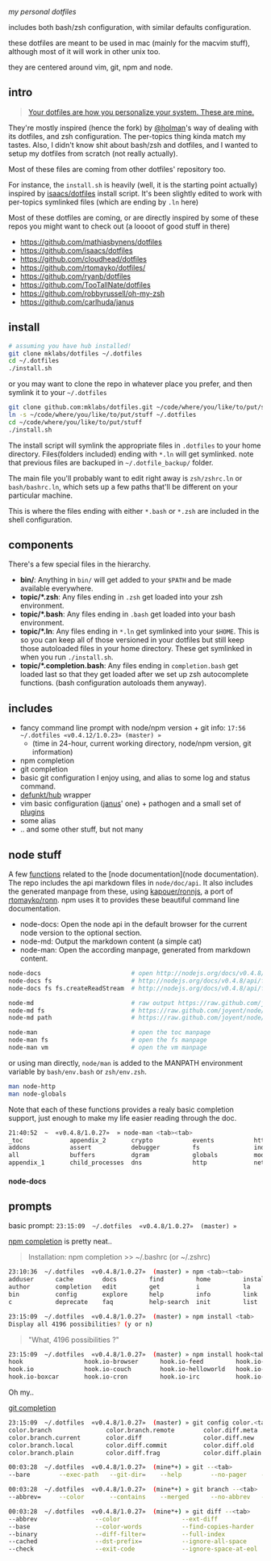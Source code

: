 *my personal dotfiles*

includes both bash/zsh configuration, with similar defaults configuration.

these dotfiles are meant to be used in mac (mainly for the macvim stuff), although most of it will work in other
unix too.

they are centered around vim, git, npm and node.

## intro

> [Your dotfiles are how you personalize your system. These are mine.](https://github.com/holman/dotfiles#readme)

They're mostly inspired (hence the fork) by [@holman](https://github.com/holman/dotfiles)'s way of dealing
with its dotfiles, and zsh configuration. The per-topics thing kinda match my tastes. Also, I didn't know
shit about bash/zsh and dotfiles, and I wanted to setup my dotfiles from scratch (not really actually).

Most of these files are coming from other dotfiles' repository too.

For instance, the `install.sh` is heavily (well, it is the starting point actually) inspired by
[isaacs/dotfiles](https://github.com/isaacs/dotfiles ) install script. It's been slightly edited
to work with per-topics symlinked files (which are ending by `.ln` here)

Most of these dotfiles are coming, or are directly inspired by some of
these repos you might want to check out (a loooot of good stuff in
there)

* https://github.com/mathiasbynens/dotfiles
* https://github.com/isaacs/dotfiles
* https://github.com/cloudhead/dotfiles
* https://github.com/rtomayko/dotfiles/
* https://github.com/ryanb/dotfiles
* https://github.com/TooTallNate/dotfiles
* https://github.com/robbyrussell/oh-my-zsh
* https://github.com/carlhuda/janus

## install

```sh
# assuming you have hub installed!
git clone mklabs/dotfiles ~/.dotfiles
cd ~/.dotfiles
./install.sh
```

or you may want to clone the repo in whatever place you prefer, and then symlink it to your `~/.dotfiles`

```sh
git clone github.com:mklabs/dotfiles.git ~/code/where/you/like/to/put/stuff
ln -s ~/code/where/you/like/to/put/stuff ~/.dotfiles
cd ~/code/where/you/like/to/put/stuff
./install.sh
```

The install script will symlink the appropriate files in `.dotfiles` to your
home directory. Files(folders included) ending with `*.ln` will get symlinked.
note that previous files are backuped in `~/.dotfile_backup/` folder.

The main file you'll probably want to edit right away is `zsh/zshrc.ln` or `bash/bashrc.ln`,
which sets up a few paths that'll be different on your particular machine.

This is where the files ending with either `*.bash` or `*.zsh` are included in the shell configuration.

## components

There's a few special files in the hierarchy.

- **bin/**: Anything in `bin/` will get added to your `$PATH` and be made available everywhere.
- **topic/\*.zsh**: Any files ending in `.zsh` get loaded into your zsh environment.
- **topic/\*.bash**: Any files ending in `.bash` get loaded into your bash environment.
- **topic/\*.ln**: Any files ending in `*.ln` get symlinked into
  your `$HOME`. This is so you can keep all of those versioned in your dotfiles
  but still keep those autoloaded files in your home directory. These get
  symlinked in when you run `./install.sh`.
- **topic/\*.completion.bash**: Any files ending in `completion.bash` get loaded
  last so that they get loaded after we set up zsh autocomplete functions.
  (bash configuration autoloads them anyway).

## includes

* fancy command line prompt with node/npm version + git info: `17:56 ~/.dotfiles «v0.4.12/1.0.23» (master) »`
  * (time in 24-hour, current working directory, node/npm version, git information)
* npm completion
* git completion
* basic git configuration I enjoy using, and alias to some log and status command.
* [defunkt/hub](https://github.com/defunkt/hub) wrapper
* vim basic configuration ([janus](https://github.com/carlhuda/janus)' one) + pathogen and a small set of [plugins](https://github.com/mklabs/dotfiles/blob/master/.gitmodules)
* some alias
* .. and some other stuff, but not many

## node stuff

A few
[functions](https://github.com/mklabs/dotfiles/blob/mine/node/docs.bash)
related to the [node documentation](node documentation). The repo
includes the api markdown files in `node/doc/api`. It also includes the
generated manpage from these, using [kapouer/ronnjs](https://github.com/kapouer/ronnjs),
a port of [rtomayko/ronn](http://github.com/rtomayko/ronn). npm uses it to provides these
beautiful command line documentation.

* node-docs: Open the node api in the default browser for the current
  node version to the optional section.
* node-md: Output the markdown content (a simple cat)
* node-man: Open the according manpage, generated from markdown content.

```sh
node-docs                         # open http://nodejs.org/docs/v0.4.8/api/all.html
node-docs fs                      # http://nodejs.org/docs/v0.4.8/api/fs.html
node-docs fs fs.createReadStream  # http://nodejs.org/docs/v0.4.8/api/fs.html#fs.createReadStream
```

```sh
node-md                           # raw output https://raw.github.com/joyent/node/master/doc/api/_toc.markdown
node-md fs                        # https://raw.github.com/joyent/node/master/doc/api/fs.markdown
node-md path                      # https://raw.github.com/joyent/node/master/doc/api/path.markdown
```

```sh
node-man                          # open the toc manpage
node-man fs                       # open the fs manpage
node-man vm                       # open the vm manpage
```

or using man directly, `node/man` is added to the MANPATH environment variable by `bash/env.bash` or `zsh/env.zsh`.

```sh
man node-http
man node-globals
```

Note that each of these functions provides a realy basic completion support, just enough to make my life easier reading through the doc.

```sh
21:40:52  ~  «v0.4.8/1.0.27»  » node-man <tab><tab>
_toc             appendix_2       crypto           events           https            os               readline         string_decoder   tty              zlib
addons           assert           debugger         fs               index            path             repl             synopsis         url
all              buffers          dgram            globals          modules          process          stdio            timers           util
appendix_1       child_processes  dns              http             net              querystring      streams          tls              vm
```

#### node-docs

## prompts

basic prompt: `23:15:09  ~/.dotfiles  «v0.4.8/1.0.27»  (master) »`

[npm completion](http://npmjs.org/doc/completion.html) is pretty neat..

> Installation: npm completion >> ~/.bashrc  (or ~/.zshrc)

```sh
23:10:36  ~/.dotfiles  «v0.4.8/1.0.27»  (master) » npm <tab><tab>
adduser      cache        docs         find         home         install      ll           owner        publish      remove       run-script   set          tag          unlink       version
author       completion   edit         get          i            la           ln           pack         r            restart      s            start        test         unpublish    view
bin          config       explore      help         info         link         ls           prefix       rb           rm           se           stop         un           up           whoami
c            deprecate    faq          help-search  init         list         outdated     prune        rebuild      root         search       submodule    uninstall    update
```

```sh
23:15:09  ~/.dotfiles  «v0.4.8/1.0.27»  (master) » npm install <tab>
Display all 4196 possibilities? (y or n)
```

> "What, 4196 possibilities ?"

```sh
23:15:09  ~/.dotfiles  «v0.4.8/1.0.27»  (master) » npm install hook<tab>
hook                 hook.io-browser      hook.io-feed         hook.io-logger       hook.io-repl         hook.io-twilio       hook.io-webserver
hook.io              hook.io-couch        hook.io-helloworld   hook.io-mailer       hook.io-request      hook.io-twitter      hook.io-ws
hook.io-boxcar       hook.io-cron         hook.io-irc          hook.io-pinger       hook.io-sitemonitor  hook.io-webhook      hooks
```

Oh my..

[git completion](https://raw.github.com/git/git/master/contrib/completion/git-completion.bash)

```sh
23:15:09  ~/.dotfiles  «v0.4.8/1.0.27»  (master) » git config color.<tab>
color.branch               color.branch.remote        color.diff.meta            color.diff.whitespace      color.interactive.prompt   color.status.changed       color.status.updated
color.branch.current       color.diff                 color.diff.new             color.interactive          color.pager                color.status.header        color.ui
color.branch.local         color.diff.commit          color.diff.old             color.interactive.header   color.status               color.status.nobranch
color.branch.plain         color.diff.frag            color.diff.plain           color.interactive.help     color.status.added         color.status.untracked
```

```sh
00:03:28  ~/.dotfiles  «v0.4.8/1.0.27»  (mine*+) » git --<tab>
--bare        --exec-path   --git-dir=    --help        --no-pager    --paginate    --version     --work-tree=

00:03:28  ~/.dotfiles  «v0.4.8/1.0.27»  (mine*+) » git branch --<tab>
--abbrev=     --color       --contains    --merged      --no-abbrev   --no-color    --no-merged   --no-track    --track       --verbose

00:03:28  ~/.dotfiles  «v0.4.8/1.0.27»  (mine*+) » git diff --<tab>
--abbrev                --color                 --ext-diff              --ignore-space-change   --no-ext-diff           --patch-with-stat       --raw                   --summary
--base                  --color-words           --find-copies-harder    --inter-hunk-context=   --no-prefix             --patience              --shortstat             --text
--binary                --diff-filter=          --full-index            --name-only             --no-renames            --pickaxe-all           --src-prefix=           --theirs
--cached                --dst-prefix=           --ignore-all-space      --name-status           --numstat               --pickaxe-regex         --staged
--check                 --exit-code             --ignore-space-at-eol   --no-color              --ours                  --quiet                 --stat
```



